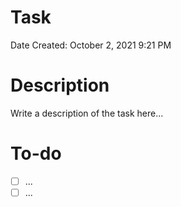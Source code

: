# Task

Date Created: October 2, 2021 9:21 PM

# Description

Write a description of the task here...

# To-do

- [ ]  ...
- [ ]  ...
